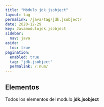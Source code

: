 ```yaml
---
title: "Módulo jdk.jsobject"
layout: tag
permalink: /java/tag/jdk.jsobject/
date: 2020-12-29
key: Javamodulojdk.jsobject
sidebar: 
  nav: java
aside: 
  toc: true
pagination: 
  enabled: true
  tag: "jdk.jsobject"
  permalink: /:num/
---
```


<h2>Elementos</h2>
Todos los elementos del modulo <strong>jdk.jsobject</strong>

